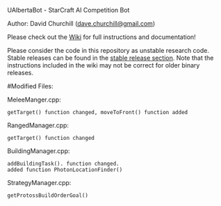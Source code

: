 UAlbertaBot - StarCraft AI Competition Bot

Author:  David Churchill (dave.churchill@gmail.com)

Please check out the [Wiki](https://github.com/davechurchill/ualbertabot/wiki) for full instructions and documentation!

Please consider the code in this repository as unstable research code. Stable releases can be found in the [stable release section](https://github.com/davechurchill/ualbertabot/tree/master/binary_stable_releases). Note that the instructions included in the wiki may not be correct for older binary releases.

#Modified Files:

MeleeManger.cpp:

    getTarget() function changed, moveToFront() function added
RangedManager.cpp:

    getTarget() function changed
    
BuildingManager.cpp:

    addBuildingTask(). function changed. 
    added function PhotonLocationFinder()
    
StrategyManager.cpp:

    getProtossBuildOrderGoal()
